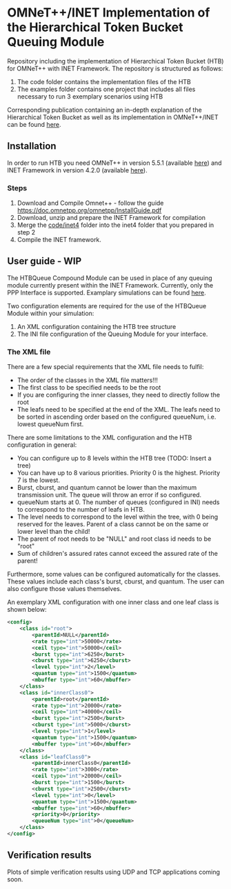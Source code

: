 # OMNeT++/INET Implementation of the Hierarchical Token Bucket Queuing Module

Repository including the implementation of Hierarchical Token Bucket (HTB) for OMNeT++ with INET Framework. The repository is structured as follows:
1. The code folder contains the implementation files of the HTB
2. The examples folder contains one project that includes all files necessary to run 3 exemplary scenarios using HTB

Corresponding publication containing an in-depth explanation of the Hierarchical Token Bucket as well as its implementation in OMNeT++/INET can be found [here](https://summit.omnetpp.org/2021/assets/pdf/OMNeT_2021_paper_8.pdf).

## Installation

In order to run HTB you need OMNeT++ in version 5.5.1 (available [here](https://omnetpp.org/download/old)) and INET Framework in version 4.2.0 (available [here](https://github.com/inet-framework/inet/releases/tag/v4.2.0)).

### Steps
1. Download and Compile Omnet++ - follow the guide https://doc.omnetpp.org/omnetpp/InstallGuide.pdf
2. Download, unzip and prepare the INET Framework for compilation
3. Merge the [code/inet4](code/inet4) folder into the inet4 folder that you prepared in step 2
4. Compile the INET framework.

## User guide - WIP
The HTBQueue Compound Module can be used in place of any queuing module currently present within the INET Framework. Currently, only the PPP Interface is supported.
Examplary simulations can be found [here](examples/simulations).

Two configuration elements are required for the use of the HTBQueue Module within your simulation:
1. An XML configuration containing the HTB tree structure
2. The INI file configuration of the Queuing Module for your interface.

### The XML file
There are a few special requirements that the XML file needs to fulfil:
- The order of the classes in the XML file matters!!!
- The first class to be specified needs to be the root
- If you are configuring the inner classes, they need to directly follow the root
- The leafs need to be specified at the end of the XML. The leafs need to be sorted in ascending order based on the configured queueNum, i.e. lowest queueNum first.

There are some limitations to the XML configuration and the HTB configuration in general:
- You can configure up to 8 levels within the HTB tree (TODO: Insert a tree)
- You can have up to 8 various priorities. Priority 0 is the highest. Priority 7 is the lowest.
- Burst, cburst, and quantum cannot be lower than the maximum transmission unit. The queue will throw an error if so configured.
- queueNum starts at 0. The number of queues (configured in INI) needs to correspond to the number of leafs in HTB.
- The level needs to correspond to the level within the tree, with 0 being reserved for the leaves. Parent of a class cannot be on the same or lower level than the child!
- The parent of root needs to be "NULL" and root class id needs to be "root"
- Sum of children's assured rates cannot exceed the assured rate of the parent!

Furthermore, some values can be configured automatically for the classes. These values include each class's burst, cburst, and quantum. The user can also configure those values themselves.

An exemplary XML configuration with one inner class and one leaf class is shown below:
```xml
<config>
	<class id="root">
		<parentId>NULL</parentId>
		<rate type="int">50000</rate>
		<ceil type="int">50000</ceil>
		<burst type="int">6250</burst>
		<cburst type="int">6250</cburst>
		<level type="int">2</level>
		<quantum type="int">1500</quantum>
		<mbuffer type="int">60</mbuffer>
	</class>
	<class id="innerClass0">
		<parentId>root</parentId>
		<rate type="int">20000</rate>
		<ceil type="int">40000</ceil>
		<burst type="int">2500</burst>
		<cburst type="int">5000</cburst>
		<level type="int">1</level>
		<quantum type="int">1500</quantum>
		<mbuffer type="int">60</mbuffer>
	</class>
	<class id="leafClass0">
		<parentId>innerClass0</parentId>
		<rate type="int">3000</rate>
		<ceil type="int">20000</ceil>
		<burst type="int">1500</burst>
		<cburst type="int">2500</cburst>
		<level type="int">0</level>
		<quantum type="int">1500</quantum>
		<mbuffer type="int">60</mbuffer>
		<priority>0</priority>
		<queueNum type="int">0</queueNum>
	</class>
</config>
```

## Verification results

Plots of simple verification results using UDP and TCP applications coming soon.


